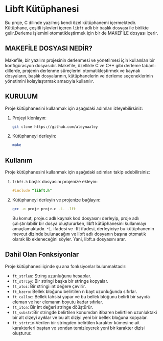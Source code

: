 # Libft Kütüphanesi

Bu proje, C dilinde yazılmış kendi özel kütüphanemi içermektedir. Kütüphane, çeşitli işlevleri içeren `libft` adlı bir başlık dosyası ile birlikte gelir.Derleme işlemini otomatikleştirmek için bir de MAKEFİLE dosyası içerir.

## MAKEFİLE DOSYASI NEDİR?
Makefile, bir yazılım projesinin derlenmesi ve yönetilmesi için kullanılan bir konfigürasyon dosyasıdır. Makefile, özellikle C ve C++ gibi derleme tabanlı dillerde, projenin derlenme süreçlerini otomatikleştirmek ve kaynak dosyaların, başlık dosyalarının, kütüphanelerin ve derleme seçeneklerinin yönetimini kolaylaştırmak amacıyla kullanılır.

## KURULUM

Proje kütüphanesini kullanmak için aşağıdaki adımları izleyebilirsiniz:

1. Projeyi klonlayın: 
    ```bash
    git clone https://github.com/aleynaaley
    ```

2. Kütüphaneyi derleyin:
    ```bash
    make
    ```

## Kullanım

Proje kütüphanesini kullanmak için aşağıdaki adımları takip edebilirsiniz:

1. `libft.h` başlık dosyasını projenize ekleyin:
    ```c
    #include "libft.h"
    ```

2. Kütüphaneyi derleyin ve projenize bağlayın:
    ```bash
    gcc -o proje proje.c -L. -lft
    ```
    Bu komut, proje.c adlı kaynak kod dosyasını derleyip, proje adlı çalıştırılabilir bir dosya oluştururken, libft kütüphanesini kullanmayı amaçlamaktadır. -L. ifadesi ve -lft ifadesi, derleyiciye bu kütüphanenin mevcut dizinde bulunacağını ve libft adlı dosyanın başına otomatik olarak lib ekleneceğini söyler. Yani, libft.a dosyasını arar.

## Dahil Olan Fonksiyonlar

Proje kütüphanesi içinde şu ana fonksiyonlar bulunmaktadır:

- `ft_strlen`: String uzunluğunu hesaplar.
- `ft_strcpy`: Bir stringi başka bir stringe kopyalar.
- `ft_atoi`: Bir stringi int değere çevirir.
- `ft_bzero`: Bellek bloğunu belirtilen n bayt uzunluğunda sıfırlar.
- `ft_calloc`: Bellek tahsisi yapar ve bu bellek bloğunu belirli bir sayıda eleman ve her elemanın boyutu kadar sıfırlar.
- `ft_itoa`: Bir int değeri stringe döüştürür.
- `ft_substr`:Bir stringde belirtilen konumdan itibaren belirtilen uzunluktaki bir alt dizeyi ayıklar ve bu alt diziyi yeni bir bellek bloğuna kopyalar.
- `ft_strtrim`:Verilen bir stringden belirtilen karakter kümesine ait karakterleri baştan ve sondan temizleyerek yeni bir karakter dizisi oluşturur.

